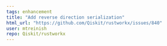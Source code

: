 ```yaml
---
tags: enhancement
title: "Add reverse direction serialization"
html_url: "https://github.com/Qiskit/rustworkx/issues/840"
user: mtreinish
repo: Qiskit/rustworkx
---
```


